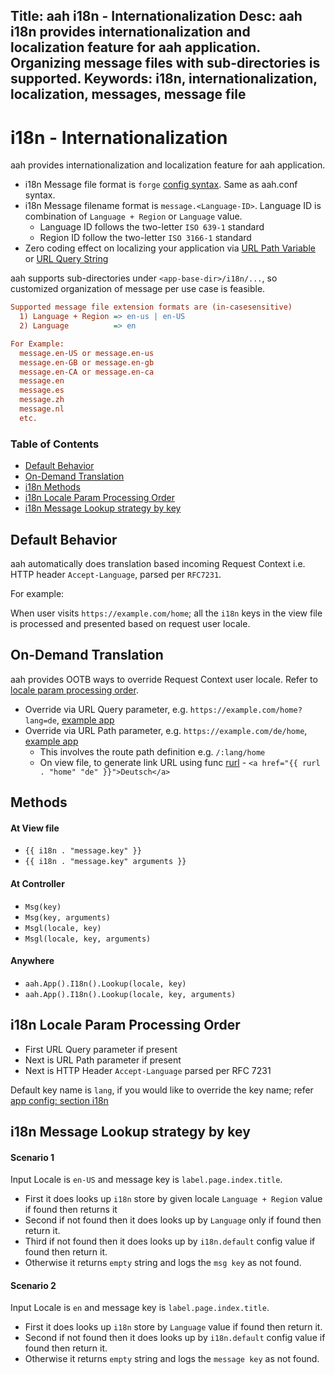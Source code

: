 Title: aah i18n - Internationalization
Desc: aah i18n provides internationalization and localization feature for aah application. Organizing message files with sub-directories is supported.
Keywords: i18n, internationalization, localization, messages, message file
---
# i18n - Internationalization

aah provides internationalization and localization feature for aah application.

  * i18n Message file format is `forge` [config syntax](configuration.html). Same as aah.conf syntax.
  * i18n Message filename format is `message.<Language-ID>`. Language ID is combination of `Language + Region` or `Language` value. 
      - Language ID follows the two-letter `ISO 639-1` standard
      - Region ID follow the two-letter `ISO 3166-1` standard
  * Zero coding effect on localizing your application via [URL Path Variable]({{aah_examples_url}}/i18n-url-path-param) or [URL Query String]({{aah_examples_url}}/i18n-url-query-param)

aah supports sub-directories under `<app-base-dir>/i18n/...`, so customized organization of message per use case is feasible.

```cfg
Supported message file extension formats are (in-casesensitive)
  1) Language + Region => en-us | en-US
  2) Language          => en

For Example:
  message.en-US or message.en-us
  message.en-GB or message.en-gb
  message.en-CA or message.en-ca
  message.en
  message.es
  message.zh
  message.nl
  etc.
```

### Table of Contents

  * [Default Behavior](#default-behavior)
  * [On-Demand Translation](#on-demand-translation)
  * [i18n Methods](#methods)
  * [i18n Locale Param Processing Order](#i18n-locale-param-processing-order)
  * [i18n Message Lookup strategy by key](#i18n-message-lookup-strategy-by-key)

## Default Behavior

aah automatically does translation based incoming Request Context i.e. HTTP header `Accept-Language`, parsed per `RFC7231`.

For example:

When user visits `https://example.com/home`; all the `i18n` keys in the view file is processed and presented based on request user locale.

## On-Demand Translation

aah provides OOTB ways to override Request Context user locale. Refer to [locale param processing order](#i18n-locale-value-processing-order).

  * Override via URL Query parameter, e.g. `https://example.com/home?lang=de`, [example app]({{aah_examples_url}}/i18n-url-query-param)
  * Override via URL Path parameter, e.g. `https://example.com/de/home`, [example app]({{aah_examples_url}}/i18n-url-path-param)
      * This involves the route path definition e.g. `/:lang/home`
      * On view file, to generate link URL using func [rurl](/template-funcs.html#func-rurl) - `<a href="{{ rurl . "home" "de" }}">Deutsch</a>`

## Methods

#### At View file

  * `{{ i18n . "message.key" }}`
  * `{{ i18n . "message.key" arguments }}`

#### At Controller
  * `Msg(key)`
  * `Msg(key, arguments)`
  * `Msgl(locale, key)`
  * `Msgl(locale, key, arguments)`

#### Anywhere
  * `aah.App().I18n().Lookup(locale, key)`
  * `aah.App().I18n().Lookup(locale, key, arguments)`

## i18n Locale Param Processing Order

  * First URL Query parameter if present
  * Next is URL Path  parameter if present
  * Next is HTTP Header `Accept-Language` parsed per RFC 7231

Default key name is `lang`, if you would like to override the key name; refer [app config: section i18n](app-config.html#section-i18n)

## i18n Message Lookup strategy by key

#### Scenario 1

Input Locale is `en-US` and message key is `label.page.index.title`.

  * First it does looks up `i18n` store by given locale `Language + Region` value if found then returns it
  * Second if not found then it does looks up by `Language` only if found then return it.
  * Third if not found then it does looks up by `i18n.default` config value if found then return it.
  * Otherwise it returns `empty` string and logs the `msg key` as not found.

#### Scenario 2

Input Locale is `en` and message key is `label.page.index.title`.

  * First it does looks up `i18n` store by `Language` value if found then return it.
  * Second if not found then it does looks up by `i18n.default` config value if found then return it.
  * Otherwise it returns `empty` string and logs the `message key` as not found.
